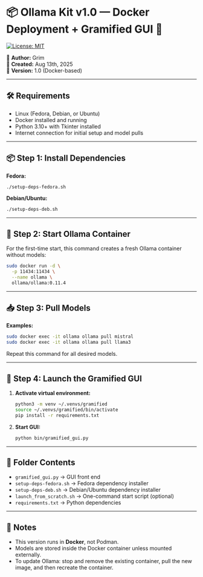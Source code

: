 # 📦 Ollama Kit v1.0 — Docker Deployment + Gramified GUI 🚀

[![License: MIT](https://img.shields.io/badge/License-MIT-yellow.svg)](https://opensource.org/licenses/MIT)


🧠 **Author:** Grim  
📅 **Created:** Aug 13th, 2025  
📁 **Version:** 1.0 (Docker-based)

---

## 🛠 Requirements

* Linux (Fedora, Debian, or Ubuntu)
* Docker installed and running
* Python 3.10+ with Tkinter installed
* Internet connection for initial setup and model pulls

---

## 📦 Step 1: Install Dependencies

**Fedora:**
```bash
./setup-deps-fedora.sh
````

**Debian/Ubuntu:**

```bash
./setup-deps-deb.sh
```

-----

## 🐳 Step 2: Start Ollama Container

For the first-time start, this command creates a fresh Ollama container without models:

```bash
sudo docker run -d \
  -p 11434:11434 \
  --name ollama \
  ollama/ollama:0.11.4
```

-----

## 📥 Step 3: Pull Models

**Examples:**

```bash
sudo docker exec -it ollama ollama pull mistral
sudo docker exec -it ollama ollama pull llama3
```

Repeat this command for all desired models.

-----

## 🚀 Step 4: Launch the Gramified GUI

1.  **Activate virtual environment:**
    ```bash
    python3 -m venv ~/.venvs/gramified
    source ~/.venvs/gramified/bin/activate
    pip install -r requirements.txt
    ```
2.  **Start GUI:**
    ```bash
    python bin/gramified_gui.py
    ```

-----

## 📂 Folder Contents

  * `gramified_gui.py` → GUI front end
  * `setup-deps-fedora.sh` → Fedora dependency installer
  * `setup-deps-deb.sh` → Debian/Ubuntu dependency installer
  * `launch_from_scratch.sh` → One-command start script (optional)
  * `requirements.txt` → Python dependencies

-----

## 📴 Notes

  * This version runs in **Docker**, not Podman.
  * Models are stored inside the Docker container unless mounted externally.
  * To update Ollama: stop and remove the existing container, pull the new image, and then recreate the container.

<!-- end list -->

```
```
